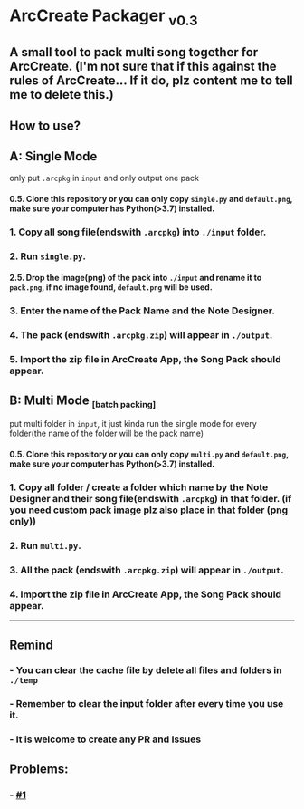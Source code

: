 # ArcCreate Packager <sub>v0.3</sub>
A small tool to pack multi song together for ArcCreate.
(I'm not sure that if this against the rules of ArcCreate... If it do, plz content me to tell me to delete this.)
---

## How to use?

## A: Single Mode
only put `.arcpkg` in `input` and only output one pack
#### 0.5. Clone this repository or you can only copy `single.py` and `default.png`, make sure your computer has Python(>3.7) installed.
### 1. Copy all song file(endswith `.arcpkg`) into `./input` folder.
### 2. Run `single.py`.
#### 2.5. Drop the image(png) of the pack into `./input` and rename it to `pack.png`, if no image found, `default.png` will be used.
### 3. Enter the name of the Pack Name and the Note Designer.
### 4. The pack (endswith `.arcpkg.zip`) will appear in `./output`.
### 5. Import the zip file in ArcCreate App, the Song Pack should appear.

## B: Multi Mode <small><sub>[batch packing]</sub></small>
put multi folder in `input`, it just kinda run the single mode for every folder(the name of the folder will be the pack name)
#### 0.5. Clone this repository or you can only copy `multi.py` and `default.png`, make sure your computer has Python(>3.7) installed.
### 1. Copy all folder / create a folder which name by the Note Designer and their song file(endswith `.arcpkg`) in that folder. (if you need custom pack image plz also place in that folder (png only))
### 2. Run `multi.py`.
### 3. All the pack (endswith `.arcpkg.zip`) will appear in `./output`.
### 4. Import the zip file in ArcCreate App, the Song Pack should appear.

---
## Remind
### - You can clear the cache file by delete all files and folders in `./temp`
### - Remember to clear the input folder after every time you use it.
### - It is welcome to create any PR and Issues

## Problems:
### - [#1](https://github.com/WhiteNightAWA/ArcCreatePackager/issues/1)
